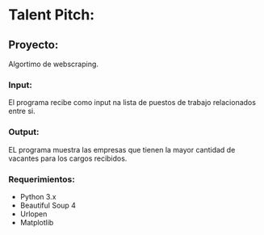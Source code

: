 # **Talent Pitch:**

## **Proyecto:**
Algortimo de webscraping.

### **Input:**
El programa recibe como input na lista de puestos de trabajo relacionados entre si.
 
### **Output:**
EL programa muestra las empresas que tienen la mayor cantidad de vacantes para los cargos recibidos.

### **Requerimientos:**
- Python 3.x
- Beautiful Soup 4
- Urlopen
- Matplotlib


